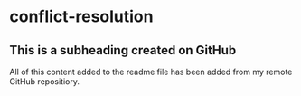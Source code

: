 # conflict-resolution

## This is a subheading created on GitHub

All of this content added to the readme file has been added from my remote GitHub repositiory.
